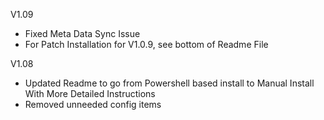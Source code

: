 V1.09
* Fixed Meta Data Sync Issue
* For Patch Installation for V1.0.9, see bottom of Readme File

V1.08
* Updated Readme to go from Powershell based install to Manual Install With More Detailed Instructions
* Removed unneeded config items
